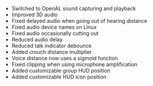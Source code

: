 - Switched to OpenAL sound capturing and playback
- Improved 3D audio
- Fixed delayed audio when going out of hearing distance
- Fixed audio device names on Linux
- Fixed audio occasionally cutting out
- Reduced audio delay
- Reduced talk indicator debounce
- Added crouch distance multiplier
- Voice distance now uses a sigmoid function
- Fixed clipping when using microphone amplification
- Added customizable group HUD position
- Added customizable HUD icon position